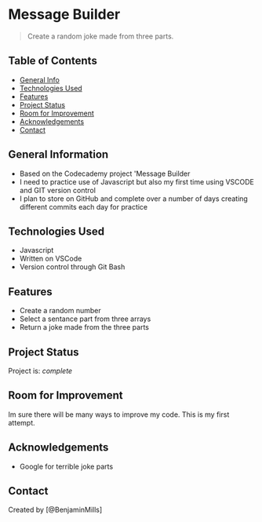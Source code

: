 # Message Builder
> Create a random joke made from three parts.  

## Table of Contents
* [General Info](#general-information)
* [Technologies Used](#technologies-used)
* [Features](#features)
* [Project Status](#project-status)
* [Room for Improvement](#room-for-improvement)
* [Acknowledgements](#acknowledgements)
* [Contact](#contact)



## General Information
- Based on the Codecademy project 'Message Builder
- I need to practice use of Javascript but also my first time using VSCODE and GIT version control
- I plan to store on GitHub and complete over a number of days creating different commits each day for practice


## Technologies Used
- Javascript
- Written on VSCode
- Version control through Git Bash


## Features

- Create a random number
- Select a sentance part from three arrays
- Return a joke made from the three parts


## Project Status
Project is: _complete_ 


## Room for Improvement
Im sure there will be many ways to improve my code.  This is my first attempt.
 

## Acknowledgements

- Google for terrible joke parts


## Contact
Created by [@BenjaminMills]



